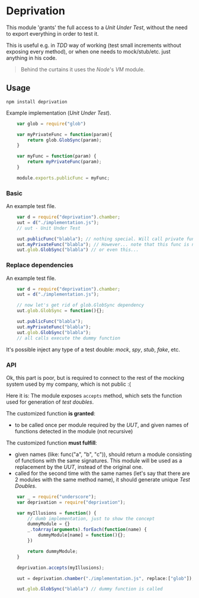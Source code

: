 # Deprivation

This module 'grants' the full access to a *Unit Under Test*, without the need to export everything in order to test it.

This is useful e.g. in *TDD* way of working (test small increments without exposing every method), or when one needs to
mock/stub/etc. just anything in his code.

 > Behind the curtains it uses the *Node*'s *VM* module.

## Usage

`npm install deprivation`

Example implementation (*Unit Under Test*).

```javascript
    var glob = require("glob")

    var myPrivateFunc = function(param){
        return glob.GlobSync(param);
    }

    var myFunc = function(param) {
        return myPrivateFunc(param);
    }

    module.exports.publicFunc = myFunc;
```

### Basic

An example test file.

```javascript
    var d = require("deprivation").chamber;
    uut = d("./implementation.js");
    // uut - Unit Under Test

    uut.publicFunc("blabla"); // nothing special. Will call private func, which calls the original glob.GlobSync.
    uut.myPrivateFunc("blabla"); // However... note that this func is not exported, but still accessible in a test!
    uut.glob.GlobSync("blabla") // or even this...
```

### Replace dependencies

An example test file.

```javascript
    var d = require("deprivation").chamber;
    uut = d("./implementation.js");

    // now let's get rid of glob.GlobSync dependency
    uut.glob.GlobSync = function(){};

    uut.publicFunc("blabla");
    uut.myPrivateFunc("blabla");
    uut.glob.GlobSync("blabla");
    // all calls execute the dummy function
```

It's possible inject any type of a test double: *mock*, *spy*, *stub*, *fake*, etc.

### API

Ok, this part is poor, but is required to connect to the rest of the mocking system used by my company, which is not public :(

Here it is:
The module exposes `accepts` method, which sets the function used for generation of *test doubles*.

The customized function **is granted**:

 - to be called once per module required by the *UUT*, and given names of functions detected in the module (not recursive)

The customized function **must fulfill**:

 - given names (like: func("a", "b", "c")), should return a module consisting of functions with the same signatures. This module will be used as a replacement by the *UUT*, instead of the original one.
 - called for the second time with the same names (let's say that there are 2 modules with the same method name), it should generate unique *Test Doubles*.

```javascript
    var _ = require("underscore");
    var deprivation = require("deprivation");

    var myIllusions = function() {
        // dumb implementation, just to show the concept
        dummyModule = {}
        _.toArray(arguments).forEach(function(name) {
            dummyModule[name] = function(){};
        })

        return dummyModule;
    }

    deprivation.accepts(myIllusions);

    uut = deprivation.chamber("./implementation.js", replace:["glob"]);

    uut.glob.GlobSync("blabla") // dummy function is called
```
